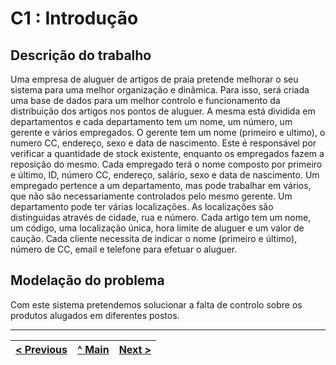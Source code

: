 # C1 : Introdução


## Descrição do trabalho

Uma empresa de aluguer de artigos de praia pretende melhorar o seu sistema para uma melhor organização e dinâmica. Para isso, será criada uma base de dados para um melhor controlo e funcionamento da distribuição dos artigos nos pontos de aluguer.
A mesma está dividida em departamentos e cada departamento tem um nome, um número, um gerente e vários empregados. O gerente tem um nome (primeiro e ultimo), o numero CC, endereço, sexo e data de nascimento. Este é responsável por verificar a quantidade de stock existente, enquanto os empregados fazem a reposição do mesmo. Cada empregado terá o nome composto por primeiro e último, ID, número CC, endereço, salário, sexo e data de nascimento. Um empregado pertence a um departamento, mas pode trabalhar em vários, que não são necessariamente controlados pelo mesmo gerente. Um departamento pode ter várias localizações. As localizações são distinguidas através de cidade, rua e número. Cada artigo tem um nome, um código, uma localização única, hora limite de aluguer e um valor de caução. Cada cliente necessita de indicar o nome (primeiro e último), número de CC, email e telefone para efetuar o aluguer.



## Modelação do problema

Com este sistema pretendemos solucionar a falta de controlo sobre os produtos alugados em diferentes postos.


---
[< Previous](rei00.md) | [^ Main](https://github.com/exemploTrabalho/reportSIBD/) | [Next >](rei02.md)
:--- | :---: | ---: 
